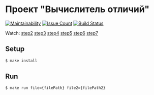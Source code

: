 # Проект "Вычислитель отличий"

[![Maintainability](https://api.codeclimate.com/v1/badges/1b47b8b8bfac1e910b86/maintainability)](https://codeclimate.com/github/Konstantin6487/frontend-project-lvl2/maintainability) [![Issue Count](https://codeclimate.com/github/Konstantin6487/frontend-project-lvl2/badges/issue_count.svg)](https://codeclimate.com/github/Konstantin6487/frontend-project-lvl2) [![Build Status](https://api.travis-ci.org/Konstantin6487/frontend-project-lvl2.svg?branch=master)](https://api.travis-ci.org/Konstantin6487/frontend-project-lvl2)

Watch:
[step2](https://asciinema.org/a/MExC8dFXJWHK3zIUC9MyOeqRL)
[step3](https://asciinema.org/a/G4qySPQi0C9VtNFcq1sfFYl0j)
[step4](https://asciinema.org/a/FaZbIw4bLkM6WUMKeZhq4f4U9)
[step5](https://asciinema.org/a/TsTCjb8RQbRi56t9Q8iME2C6i)
[step6](https://asciinema.org/a/vhVP9fxXb3RSnXaCSgKMCVBlL)
[step7](https://asciinema.org/a/1ZSii0kUhzXvnOoBhOmpd31pS)

## Setup

```sh
$ make install
```
## Run

```sh
$ make run file={filePath} file2={filePath2}
```
